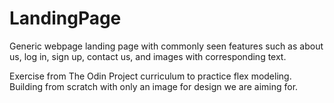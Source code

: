 # LandingPage
Generic webpage landing page with commonly seen features such as about us, log in, sign up, contact us, and images with corresponding text. 

Exercise from The Odin Project curriculum to practice flex modeling. Building from scratch with only an image for design we are aiming for. 